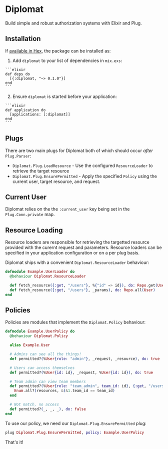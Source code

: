 # Diplomat

Build simple and robust authorization systems with Elixir and Plug.

## Installation

If [available in Hex](https://hex.pm/docs/publish), the package can be installed as:

  1. Add `diplomat` to your list of dependencies in `mix.exs`:

    ```elixir
    def deps do
      [{:diplomat, "~> 0.1.0"}]
    end
    ```

  2. Ensure `diplomat` is started before your application:

    ```elixir
    def application do
      [applications: [:diplomat]]
    end
    ```

## Plugs

There are two main plugs for Diplomat both of which should occur _after_ `Plug.Parser`:

+ `Diplomat.Plug.LoadResource` - Use the configured `ResourceLoader` to retrieve the target resource
+ `Diplomat.Plug.EnsurePermitted` - Apply the specified `Policy` using the current user, target resource, and request.

## Current User

Diplomat relies on the the `:current_user` key being set in the `Plug.Conn.private` map.

## Resource Loading

Resource loaders are responsible for retrieving the targetted resource provided with the curernt request and parameters.  Resource loaders can be specified in your application configuration or on a per plug basis.

Diplomat ships with a convenient `Diplomat.ResourceLoader` behaviour:

```elixir
defmodule Example.UserLoader do
  @behaviour Diplomat.ResourceLoader

  def fetch_resource({:get, "/users"}, %{"id" => id}), do: Repo.get(User, id)
  def fetch_resource({:get, "/users"}, _params), do: Repo.all(User)
end

```

## Policies

Policies are modules that implement the `Diplomat.Policy` behaviour:

```elixir
defmodule Example.UserPolicy do
  @behaviour Diplomat.Policy

  alias Example.User

  # Admins can see all the things!
  def permitted?(%User{role: "admin"}, _request, _resource), do: true

  # Users can access themselves
  def permitted?(%User{id: id}, _request, %User{id: id}), do: true

  # Team admin can view team members
  def permitted?(%User{role: "team_admin", team_id: id}, {:get, "/users"}, resources) do
    Enum.all?(resources, &(&1.team_id == team_id)
  end

  # Not match, no access
  def permitted?(_, _, _), do: false
end
```

To use our policy, we need our `Diplomat.Plug.EnsurePermitted` plug:

```elixir
plug Diplomat.Plug.EnsurePermitted, policy: Example.UserPolicy
```

That's it!
